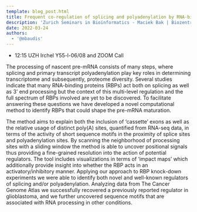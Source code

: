 ```yaml
---
template: blog_post.html
title: Frequent co-regulation of splicing and polyadenylation by RNA-binding proteins inferred with MAPP
description: 'Zurich Seminars in Bioinformatics - Maciek Bak | Biozentrum, University of Basel | Swiss Institute of Bioinformatics'
date: 2022-03-24
authors:
  - '@mbaudis'
---
```


* 12:15 UZH Irchel Y55-l-06/08 and ZOOM Call

The processing of nascent pre-mRNA consists of many steps, where splicing and primary transcript polyadenylation play key roles in determining transcriptome and subsequently, proteome diversity. Several studies indicate that many RNA-binding proteins (RBPs) act both on splicing as well as 3’ end processing but the context of this multi-level regulation and the full spectrum of RBPs involved are yet to be discovered. To facilitate answering these questions we have developed a novel computational method to identify RBPs that could shape the pre-mRNA maturation.
<!--more-->
The method aims to explain both the inclusion of ‘cassette’ exons as well as the relative usage of distinct poly(A) sites, quantified from RNA-seq data, in terms of the activity of short sequence motifs in the proximity of splice sites and polyadenylation sites. By scanning the neighborhood of processing sites with a sliding window the method is able to uncover positional signals thus providing a fine-grained resolution into the action of potential regulators. The tool includes visualizations in terms of  ‘impact maps’ which additionally provide insight into whether the RBP acts in an activatory/inhibitory manner. Applying our approach to RBP knock-down experiments we were able to identify both novel and well-known regulators of splicing and/or polyadenylation. Analyzing data from The Cancer Genome Atlas we successfully recovered a previously reported regulator in glioblastoma, and we further uncovered sequence motifs that are associated with RNA processing in other conditions.